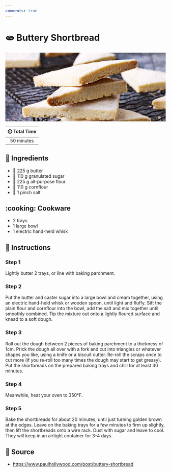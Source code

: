 ```yaml
---
comments: true
---
```

# :flatbread: Buttery Shortbread

![Buttery Shortbread](../assets/images/buttery-shortbread.jpg)

| :timer_clock: Total Time |
|:-----------------------: |
| 50 minutes |

## :salt: Ingredients

- :butter: 225 g butter
- :candy: 110 g granulated sugar
- :ear_of_rice: 225 g all-purpose flour
- :corn: 110 g cornflour
- :salt: 1 pinch salt

## :cooking: Cookware

- 2 trays
- 1 large bowl
- 1 electric hand-held whisk

## :pencil: Instructions

### Step 1

Lightly butter 2 trays, or line with baking parchment.

### Step 2

Put the butter and caster sugar into a large bowl and cream together, using an electric hand-held whisk or wooden spoon,
until light and fluffy. Sift the plain flour and cornflour into the bowl, add the salt and mix together until smoothly
combined. Tip the mixture out onto a lightly floured surface and knead to a soft dough.

### Step 3

Roll out the dough between 2 pieces of baking parchment to a thickness of 1cm. Prick the dough all over with a fork and
cut into triangles or whatever shapes you like, using a knife or a biscuit cutter. Re-roll the scraps once to cut more
(if you re-roll too many times the dough may start to get greasy). Put the shortbreads on the prepared baking trays and
chill for at least 30 minutes.

### Step 4

Meanwhile, heat your oven to 350°F.

### Step 5

Bake the shortbreads for about 20 minutes, until just turning golden brown at the edges. Leave on the baking trays for a
few minutes to firm up slightly, then lift the shortbreads onto a wire rack. Dust with sugar and leave to cool. They
will keep in an airtight container for 3-4 days.

## :link: Source

- <https://www.paulhollywood.com/post/buttery-shortbread>
